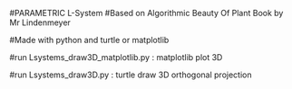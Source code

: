 
#PARAMETRIC L-System
#Based on Algorithmic Beauty Of Plant Book by Mr Lindenmeyer

#Made with python and turtle or matplotlib

#run Lsystems_draw3D_matplotlib.py : matplotlib plot 3D

#run Lsystems_draw3D.py : turtle draw 3D orthogonal projection

